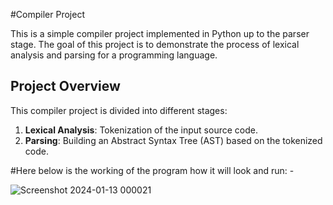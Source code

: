 #Compiler Project

This is a simple compiler project implemented in Python up to the parser stage. The goal of this project is to demonstrate the process of lexical analysis and parsing for a programming language.

## Project Overview
This compiler project is divided into different stages:
1. **Lexical Analysis**: Tokenization of the input source code.
2. **Parsing**: Building an Abstract Syntax Tree (AST) based on the tokenized code.

#Here below is the working of the program how it will look and run: -

![Screenshot 2024-01-13 000021](https://github.com/Yashcloudtech/Compilerconcept/assets/143833746/f70f681c-5559-4d92-b569-99d2fc82b88e)


